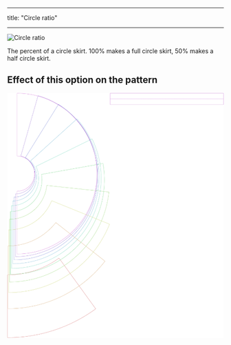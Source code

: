 ***

title: "Circle ratio"

***

![Circle ratio](circleratio.svg)

The percent of a circle skirt. 100% makes a full circle skirt, 50% makes a half circle skirt.

## Effect of this option on the pattern

![This image shows the effect of this option by superimposing several variants that have a different value for this option](sandy_circleratio_sample.svg "Effect of this option on the pattern")
